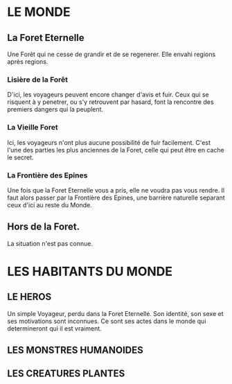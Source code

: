 # LE MONDE

## La Foret Eternelle
Une Forêt qui ne cesse de grandir et de se regenerer. Elle envahi regions après regions.

### Lisière de la Forêt
D'ici, les voyageurs peuvent encore changer d'avis et fuir.
Ceux qui se risquent à y penetrer, ou s'y retrouvent par hasard, font la rencontre des premiers dangers qui la peuplent.

### La Vieille Foret
Ici, les voyageurs n'ont plus aucune possibilité de fuir facilement.
C'est l'une des parties les plus anciennes de la Foret, celle qui peut être en cache le secret.

### La Frontière des Epines
Une fois que la Foret Eternelle vous a pris, elle ne voudra pas vous rendre.
Il faut alors passer par la Frontière des Epines, une barrière naturelle separant ceux d'ici au reste du Monde.

## Hors de la Foret.
La situation n'est pas connue.


# LES HABITANTS DU MONDE

## LE HEROS
Un simple Voyageur, perdu dans la Foret Eternelle.
Son identité, son sexe et ses motivations sont inconnues.
Ce sont ses actes dans le monde qui determineront qui il est vraiment.

## LES MONSTRES HUMANOIDES


## LES CREATURES PLANTES




